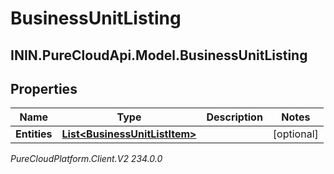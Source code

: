 # BusinessUnitListing

## ININ.PureCloudApi.Model.BusinessUnitListing

## Properties

|Name | Type | Description | Notes|
|------------ | ------------- | ------------- | -------------|
| **Entities** | [**List&lt;BusinessUnitListItem&gt;**](BusinessUnitListItem) |  | [optional] |



_PureCloudPlatform.Client.V2 234.0.0_
